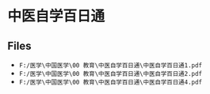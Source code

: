 # 中医自学百日通

## Files

- `F:/医学\中国医学\00 教育\中医自学百日通\中医自学百日通1.pdf`
- `F:/医学\中国医学\00 教育\中医自学百日通\中医自学百日通2.pdf`
- `F:/医学\中国医学\00 教育\中医自学百日通\中医自学百日通4.pdf`
